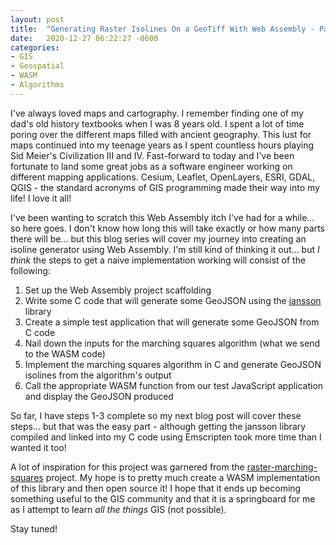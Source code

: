```yaml
---
layout: post
title:  "Generating Raster Isolines On a GeoTiff With Web Assembly - Part I"
date:   2020-12-27 06:22:27 -0600
categories:
- GIS
- Geospatial
- WASM
- Algorithms
---
```


I've always loved maps and cartography. I remember finding one of my dad's old history textbooks when I was 8 years old. I spent a lot of time poring over the different maps filled with ancient geography. This lust for maps continued into my teenage years as I spent countless hours playing Sid Meier's Civilization III and IV. Fast-forward to today and I've been fortunate to land some great jobs as a software engineer working on different mapping applications. Cesium, Leaflet, OpenLayers, ESRI, GDAL, QGIS - the standard acronyms of GIS programming made their way into my life! I love it all!

I've been wanting to scratch this Web Assembly itch I've had for a while... so here goes. I don't know how long this will take exactly or how many parts there will be... but this blog series will cover my journey into creating an isoline generator using Web Assembly. I'm still kind of thinking it out... but *I think* the steps to get a naive implementation working will consist of the following:

1. Set up the Web Assembly project scaffolding
2. Write some C code that will generate some GeoJSON using the [jansson](https://github.com/akheron/jansson) library
3. Create a simple test application that will generate some GeoJSON from C code
4. Nail down the inputs for the marching squares algorithm (what we send to the WASM code)
5. Implement the marching squares algorithm in C and generate GeoJSON isolines from the algorithm's output
6. Call the appropriate WASM function from our test JavaScript application and display the GeoJSON produced 


So far, I have steps 1-3 complete so my next blog post will cover these steps... but that was the easy part - although getting the jansson library compiled and linked into my C code using Emscripten took more time than I wanted it too!


A lot of inspiration for this project was garnered from the [raster-marching-squares](https://github.com/rveciana/raster-marching-squares) project. My hope is to pretty much create a WASM implementation of this library and then open source it! I hope that it ends up becoming something useful to the GIS community and that it is a springboard for me as I attempt to learn *all the things* GIS (not possible).

Stay tuned!
